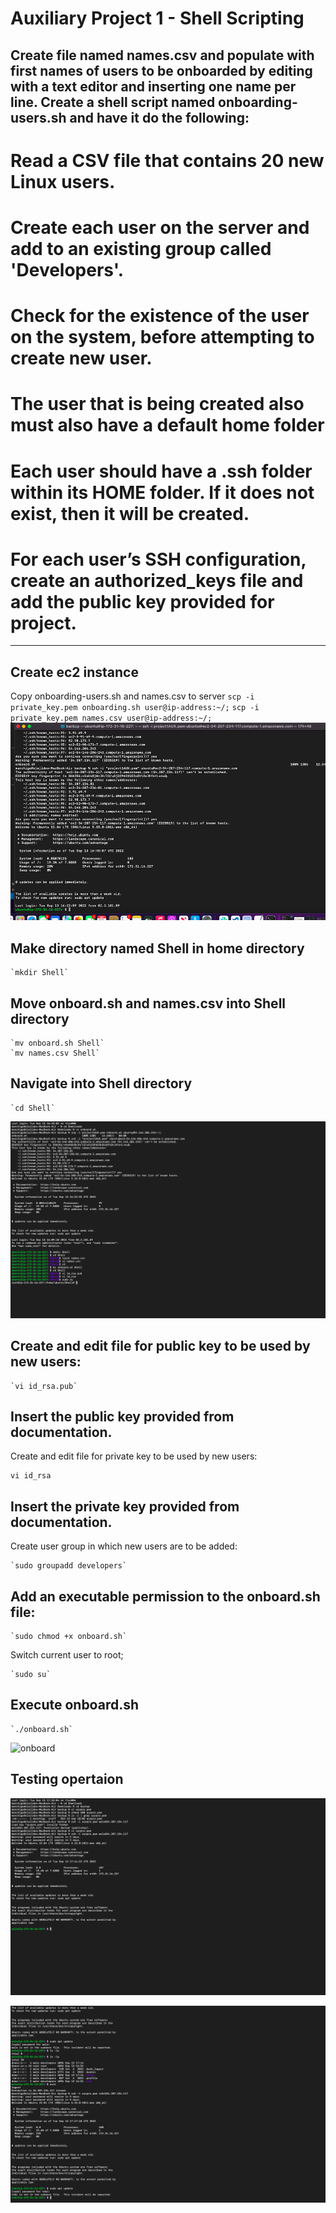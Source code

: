 #  Auxiliary Project 1 - Shell Scripting
Create file named names.csv and populate with first names of users to be onboarded by editing with a text editor and inserting one name per line.
Create a shell script named onboarding-users.sh and have it do the following:
-----------------------------------------------------

# Read a CSV file that contains 20 new Linux users.
# Create each user on the server and add to an existing group called 'Developers'.
# Check for the existence of the user on the system, before attempting to create new user.
# The user that is being created also must also have a default home folder
# Each user should have a .ssh folder within its HOME folder. If it does not exist, then it will be created.
# For each user’s SSH configuration, create an authorized_keys file and add the public key provided for project.

----------------------------------------------------
## Create ec2 instance ## 
Copy onboarding-users.sh and names.csv to server
`scp -i private_key.pem onboarding.sh user@ip-address:~/;`
`scp -i private_key.pem names.csv user@ip-address:~/;`
![adding onnboard](./images/adding%20onboard.png)

## Make directory named Shell in home directory ##
```
`mkdir Shell`
```

## Move onboard.sh and names.csv into Shell directory
```
`mv onboard.sh Shell`
`mv names.csv Shell`
```

## Navigate into Shell directory

```
`cd Shell`
```
![shell](./images/shell%20.png)

## Create and edit file for public key to be used by new users:

```
`vi id_rsa.pub`
```

## Insert the public key provided from documentation.
Create and edit file for private key to be used by new users:
```
vi id_rsa
```

## Insert the private key provided from documentation.
Create user group in which new users are to be added:
```
`sudo groupadd developers`
```
## Add an executable permission to the onboard.sh file:
```
`sudo chmod +x onboard.sh`
```

Switch current user to root;

```
`sudo su`
```

## Execute onboard.sh

```
`./onboard.sh`
```
![onboard](./images/onboard%20new.gif)

 ## Testing opertaion
 ![user testing](./images/users%20testing%20.png)

  ![testing users](./images/tesing%20users.png)

